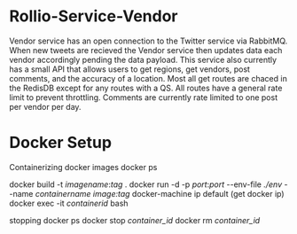 # Rollio-Service-Vendor
Vendor service has an open connection to the Twitter service via RabbitMQ. 
When new tweets are recieved the Vendor service then updates data each vendor accordingly pending the data payload.
This service also currently has a small API that allows users to get regions, get vendors, post comments, and the accuracy of a location. 
Most all get routes are chaced in the RedisDB except for any routes with a QS.
All routes have a general rate limit to prevent throttling. 
Comments are currently rate limited to one post per vendor per day.

# Docker Setup
Containerizing
docker images
docker ps

docker build -t *imagename*:*tag* .
docker run -d -p *port*:*port* --env-file *./env* --name *containername* *image:tag*
docker-machine ip default (get docker ip)
docker exec -it *containerid* bash

stopping
docker ps
docker stop *container_id*
docker rm *container_id*